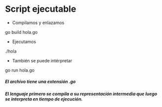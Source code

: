 # Script ejecutable

+ Compilamos y enlazamos

go  build  hola.go

+ Ejecutamos

./hola

+ También se puede intérpretar

go run  hola.go

##### El archivo tiene una extensión _.go_
##### El lenguaje primero se compila a su representación intermedia que luego se interpreta en tiempo de ejecución.
